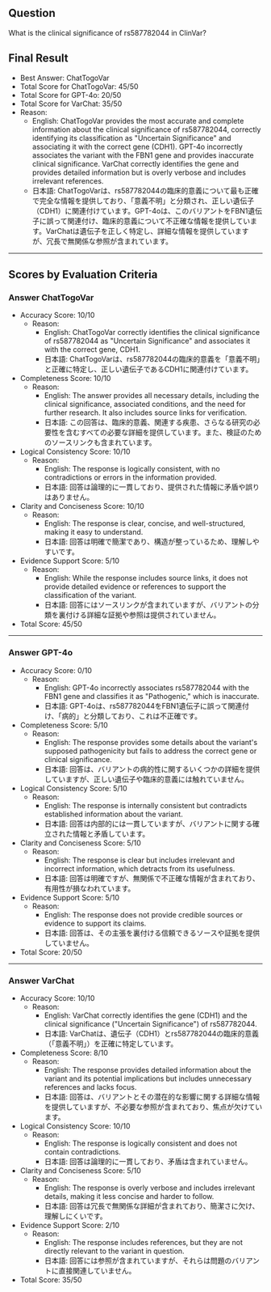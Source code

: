 ## Question

What is the clinical significance of rs587782044 in ClinVar?

## Final Result

- Best Answer: ChatTogoVar
- Total Score for ChatTogoVar: 45/50
- Total Score for GPT-4o: 20/50
- Total Score for VarChat: 35/50
- Reason:
  - English: ChatTogoVar provides the most accurate and complete information about the clinical significance of rs587782044, correctly identifying its classification as "Uncertain Significance" and associating it with the correct gene (CDH1). GPT-4o incorrectly associates the variant with the FBN1 gene and provides inaccurate clinical significance. VarChat correctly identifies the gene and provides detailed information but is overly verbose and includes irrelevant references.
  - 日本語: ChatTogoVarは、rs587782044の臨床的意義について最も正確で完全な情報を提供しており、「意義不明」と分類され、正しい遺伝子（CDH1）に関連付けています。GPT-4oは、このバリアントをFBN1遺伝子に誤って関連付け、臨床的意義について不正確な情報を提供しています。VarChatは遺伝子を正しく特定し、詳細な情報を提供していますが、冗長で無関係な参照が含まれています。

---

## Scores by Evaluation Criteria

### Answer ChatTogoVar
- Accuracy Score: 10/10
  - Reason: 
    - English: ChatTogoVar correctly identifies the clinical significance of rs587782044 as "Uncertain Significance" and associates it with the correct gene, CDH1. 
    - 日本語: ChatTogoVarは、rs587782044の臨床的意義を「意義不明」と正確に特定し、正しい遺伝子であるCDH1に関連付けています。
- Completeness Score: 10/10
  - Reason: 
    - English: The answer provides all necessary details, including the clinical significance, associated conditions, and the need for further research. It also includes source links for verification.
    - 日本語: この回答は、臨床的意義、関連する疾患、さらなる研究の必要性を含むすべての必要な詳細を提供しています。また、検証のためのソースリンクも含まれています。
- Logical Consistency Score: 10/10
  - Reason: 
    - English: The response is logically consistent, with no contradictions or errors in the information provided.
    - 日本語: 回答は論理的に一貫しており、提供された情報に矛盾や誤りはありません。
- Clarity and Conciseness Score: 10/10
  - Reason: 
    - English: The response is clear, concise, and well-structured, making it easy to understand.
    - 日本語: 回答は明確で簡潔であり、構造が整っているため、理解しやすいです。
- Evidence Support Score: 5/10
  - Reason: 
    - English: While the response includes source links, it does not provide detailed evidence or references to support the classification of the variant.
    - 日本語: 回答にはソースリンクが含まれていますが、バリアントの分類を裏付ける詳細な証拠や参照は提供されていません。
- Total Score: 45/50

---

### Answer GPT-4o
- Accuracy Score: 0/10
  - Reason: 
    - English: GPT-4o incorrectly associates rs587782044 with the FBN1 gene and classifies it as "Pathogenic," which is inaccurate.
    - 日本語: GPT-4oは、rs587782044をFBN1遺伝子に誤って関連付け、「病的」と分類しており、これは不正確です。
- Completeness Score: 5/10
  - Reason: 
    - English: The response provides some details about the variant's supposed pathogenicity but fails to address the correct gene or clinical significance.
    - 日本語: 回答は、バリアントの病的性に関するいくつかの詳細を提供していますが、正しい遺伝子や臨床的意義には触れていません。
- Logical Consistency Score: 5/10
  - Reason: 
    - English: The response is internally consistent but contradicts established information about the variant.
    - 日本語: 回答は内部的には一貫していますが、バリアントに関する確立された情報と矛盾しています。
- Clarity and Conciseness Score: 5/10
  - Reason: 
    - English: The response is clear but includes irrelevant and incorrect information, which detracts from its usefulness.
    - 日本語: 回答は明確ですが、無関係で不正確な情報が含まれており、有用性が損なわれています。
- Evidence Support Score: 5/10
  - Reason: 
    - English: The response does not provide credible sources or evidence to support its claims.
    - 日本語: 回答は、その主張を裏付ける信頼できるソースや証拠を提供していません。
- Total Score: 20/50

---

### Answer VarChat
- Accuracy Score: 10/10
  - Reason: 
    - English: VarChat correctly identifies the gene (CDH1) and the clinical significance ("Uncertain Significance") of rs587782044.
    - 日本語: VarChatは、遺伝子（CDH1）とrs587782044の臨床的意義（「意義不明」）を正確に特定しています。
- Completeness Score: 8/10
  - Reason: 
    - English: The response provides detailed information about the variant and its potential implications but includes unnecessary references and lacks focus.
    - 日本語: 回答は、バリアントとその潜在的な影響に関する詳細な情報を提供していますが、不必要な参照が含まれており、焦点が欠けています。
- Logical Consistency Score: 10/10
  - Reason: 
    - English: The response is logically consistent and does not contain contradictions.
    - 日本語: 回答は論理的に一貫しており、矛盾は含まれていません。
- Clarity and Conciseness Score: 5/10
  - Reason: 
    - English: The response is overly verbose and includes irrelevant details, making it less concise and harder to follow.
    - 日本語: 回答は冗長で無関係な詳細が含まれており、簡潔さに欠け、理解しにくいです。
- Evidence Support Score: 2/10
  - Reason: 
    - English: The response includes references, but they are not directly relevant to the variant in question.
    - 日本語: 回答には参照が含まれていますが、それらは問題のバリアントに直接関連していません。
- Total Score: 35/50